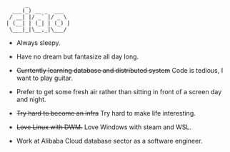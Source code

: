           _
      ___(_) __ _  ___
     / __| |/ _` |/ _ \
    | (__| | (_| | (_) |
     \___|_|\__,_|\___/


- Always sleepy.

- Have no dream but fantasize all day long.

-  ~~Currtently learning database and distributed system~~  Code is tedious, I want to play guitar.

- Prefer to get some fresh air rather than sitting in front of a screen day and night.

- ~~Try hard to become an infra~~  Try hard to make life interesting.

- ~~Love Linux with DWM.~~ Love Windows with steam and WSL.
  
- Work at Alibaba Cloud database sector as a software engineer.
  




<!-- ![wakatime](https://github-readme-stats.vercel.app/api/wakatime?username=noneback&&layout=compact) -->
